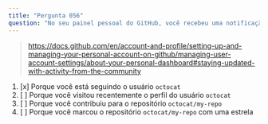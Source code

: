 ```yaml
---
title: "Pergunta 056"
question: "No seu painel pessoal do GitHub, você recebeu uma notificação de que o usuário `octocat` criou um novo repositório `octocat/my-repo`. Por que você recebeu essa notificação?"
---
```



> https://docs.github.com/en/account-and-profile/setting-up-and-managing-your-personal-account-on-github/managing-user-account-settings/about-your-personal-dashboard#staying-updated-with-activity-from-the-community
1. [x] Porque você está seguindo o usuário `octocat`
1. [ ] Porque você visitou recentemente o perfil do usuário `octocat`
1. [ ] Porque você contribuiu para o repositório `octocat/my-repo`
1. [ ] Porque você marcou o repositório `octocat/my-repo` com uma estrela
